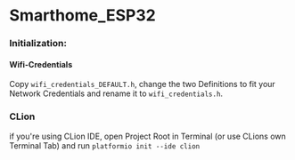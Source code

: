 # Smarthome_ESP32

### Initialization:
#### Wifi-Credentials
Copy `wifi_credentials_DEFAULT.h`, change the two Definitions to fit your Network Credentials and rename it to `wifi_credentials.h`.

### CLion
if you're using CLion IDE, open Project Root in Terminal (or use CLions own Terminal Tab) and run `platformio init --ide clion `
